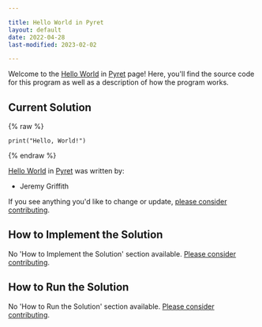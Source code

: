 ```yaml
---

title: Hello World in Pyret
layout: default
date: 2022-04-28
last-modified: 2023-02-02

---
```


Welcome to the [Hello World](https://sampleprograms.io/projects/hello-world) in [Pyret](https://sampleprograms.io/languages/pyret) page! Here, you'll find the source code for this program as well as a description of how the program works.

## Current Solution

{% raw %}

```pyret
print("Hello, World!")
```

{% endraw %}

[Hello World](https://sampleprograms.io/projects/hello-world) in [Pyret](https://sampleprograms.io/languages/pyret) was written by:

- Jeremy Griffith

If you see anything you'd like to change or update, [please consider contributing](https://github.com/TheRenegadeCoder/sample-programs).

## How to Implement the Solution

No 'How to Implement the Solution' section available. [Please consider contributing](https://github.com/TheRenegadeCoder/sample-programs-website).

## How to Run the Solution

No 'How to Run the Solution' section available. [Please consider contributing](https://github.com/TheRenegadeCoder/sample-programs-website).